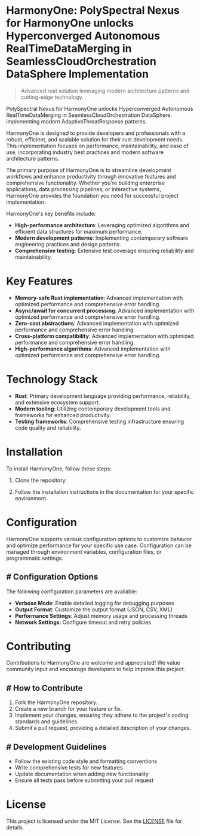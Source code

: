 <!-- fallback_HarmonyOne_20250803021720_56660 -->

# HarmonyOne: PolySpectral Nexus for HarmonyOne unlocks Hyperconverged Autonomous RealTimeDataMerging in SeamlessCloudOrchestration DataSphere Implementation
> Advanced rust solution leveraging modern architecture patterns and cutting-edge technology.

PolySpectral Nexus for HarmonyOne unlocks Hyperconverged Autonomous RealTimeDataMerging in SeamlessCloudOrchestration DataSphere. implementing modern AdaptiveThreatResponse patterns.

HarmonyOne is designed to provide developers and professionals with a robust, efficient, and scalable solution for their rust development needs. This implementation focuses on performance, maintainability, and ease of use, incorporating industry best practices and modern software architecture patterns.

The primary purpose of HarmonyOne is to streamline development workflows and enhance productivity through innovative features and comprehensive functionality. Whether you're building enterprise applications, data processing pipelines, or interactive systems, HarmonyOne provides the foundation you need for successful project implementation.

HarmonyOne's key benefits include:

* **High-performance architecture**: Leveraging optimized algorithms and efficient data structures for maximum performance.
* **Modern development patterns**: Implementing contemporary software engineering practices and design patterns.
* **Comprehensive testing**: Extensive test coverage ensuring reliability and maintainability.

# Key Features

* **Memory-safe Rust implementation**: Advanced implementation with optimized performance and comprehensive error handling.
* **Async/await for concurrent processing**: Advanced implementation with optimized performance and comprehensive error handling.
* **Zero-cost abstractions**: Advanced implementation with optimized performance and comprehensive error handling.
* **Cross-platform compatibility**: Advanced implementation with optimized performance and comprehensive error handling.
* **High-performance algorithms**: Advanced implementation with optimized performance and comprehensive error handling.

# Technology Stack

* **Rust**: Primary development language providing performance, reliability, and extensive ecosystem support.
* **Modern tooling**: Utilizing contemporary development tools and frameworks for enhanced productivity.
* **Testing frameworks**: Comprehensive testing infrastructure ensuring code quality and reliability.

# Installation

To install HarmonyOne, follow these steps:

1. Clone the repository:


2. Follow the installation instructions in the documentation for your specific environment.

# Configuration

HarmonyOne supports various configuration options to customize behavior and optimize performance for your specific use case. Configuration can be managed through environment variables, configuration files, or programmatic settings.

## # Configuration Options

The following configuration parameters are available:

* **Verbose Mode**: Enable detailed logging for debugging purposes
* **Output Format**: Customize the output format (JSON, CSV, XML)
* **Performance Settings**: Adjust memory usage and processing threads
* **Network Settings**: Configure timeout and retry policies

# Contributing

Contributions to HarmonyOne are welcome and appreciated! We value community input and encourage developers to help improve this project.

## # How to Contribute

1. Fork the HarmonyOne repository.
2. Create a new branch for your feature or fix.
3. Implement your changes, ensuring they adhere to the project's coding standards and guidelines.
4. Submit a pull request, providing a detailed description of your changes.

## # Development Guidelines

* Follow the existing code style and formatting conventions
* Write comprehensive tests for new features
* Update documentation when adding new functionality
* Ensure all tests pass before submitting your pull request

# License

This project is licensed under the MIT License. See the [LICENSE](https://github.com/gary111868/HarmonyOne/blob/main/LICENSE) file for details.
